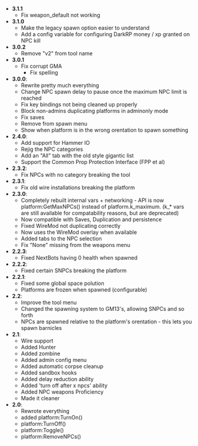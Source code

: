 * __3.1.1__
  - Fix weapon_default not working
* __3.1.0__
	- Make the legacy spawn option easier to understand
  - Add a config variable for configuring DarkRP money / xp granted on NPC kill
* __3.0.2__
  - Remove "v2" from tool name
* __3.0.1__
  - Fix corrupt GMA
	- Fix spelling
* __3.0.0__:
  - Rewrite pretty much everything
  - Change NPC spawn delay to pause once the maximum NPC limit is reached
  - Fix key bindings not being cleaned up properly
  - Block non-admins duplicating platforms in adminonly mode
  - Fix saves
  - Remove from spawn menu
  - Show when platform is in the wrong orentation to spawn something
* __2.4.0__:
  - Add support for Hammer IO
  - Rejig the NPC categories
  - Add an "All" tab with the old style gigantic list
  - Support the Common Prop Protection Interface (FPP et al)
* __2.3.2__:
  - Fix NPCs with no category breaking the tool
* __2.3.1__:
  - Fix old wire installations breaking the platform
* __2.3.0__:
  - Completely rebuilt internal vars + networking - API is now platform:GetMaxNPCs() instead of platform.k_maximum.
    (k_* vars are still available for compatability reasons, but are deprecated)
  - Now compatible with Saves, Duplication and persistence
  - Fixed WireMod not duplicating correctly
  - Now uses the WireMod overlay when available
  - Added tabs to the NPC selection
  - Fix "None" missing from the weapons menu
* __2.2.3__:
  - Fixed NextBots having 0 health when spawned
* __2.2.2__:
  - Fixed certain SNPCs breaking the platform
* __2.2.1__:
  - Fixed some global space polution
  - Platforms are frozen when spawned (configurable)
* __2.2__:
  - Improve the tool menu
  - Changed the spawning system to GM13's, allowing SNPCs and so forth
  - NPCs are spawned relative to the platform's orentation - this lets you spawn barnicles
* __2.1__:
  - Wire support
  - Added Hunter
  - Added zombine
  - Added admin config menu
  - Added automatic corpse cleanup
  - Added sandbox hooks
  - Added delay reduction ability
  - Added 'turn off after x npcs' ability
  - Added NPC weapons Proficiency
  - Made it cleaner
* __2.0__:
  - Rewrote everything
  - added platform:TurnOn()
  - platform:TurnOff()
  - platform:Toggle()
  - platform:RemoveNPCs()
